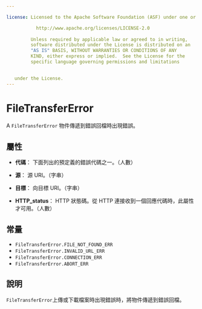 ```yaml
---

license: Licensed to the Apache Software Foundation (ASF) under one or more contributor license agreements. See the NOTICE file distributed with this work for additional information regarding copyright ownership. The ASF licenses this file to you under the Apache License, Version 2.0 (the "License"); you may not use this file except in compliance with the License. You may obtain a copy of the License at

           http://www.apache.org/licenses/LICENSE-2.0
    
         Unless required by applicable law or agreed to in writing,
         software distributed under the License is distributed on an
         "AS IS" BASIS, WITHOUT WARRANTIES OR CONDITIONS OF ANY
         KIND, either express or implied.  See the License for the
         specific language governing permissions and limitations
    

   under the License.
---
```


# FileTransferError

A `FileTransferError` 物件傳遞到錯誤回檔時出現錯誤。

## 屬性

*   **代碼**： 下面列出的預定義的錯誤代碼之一。（人數）

*   **源**： 源 URI。（字串）

*   **目標**： 向目標 URI。（字串）

*   **HTTP_status**： HTTP 狀態碼。從 HTTP 連接收到一個回應代碼時，此屬性才可用。（人數）

## 常量

*   `FileTransferError.FILE_NOT_FOUND_ERR`
*   `FileTransferError.INVALID_URL_ERR`
*   `FileTransferError.CONNECTION_ERR`
*   `FileTransferError.ABORT_ERR`

## 說明

`FileTransferError`上傳或下載檔案時出現錯誤時，將物件傳遞到錯誤回檔。